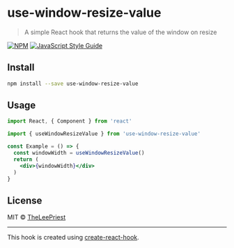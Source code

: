 # use-window-resize-value

> A simple React hook that returns the value of the window on resize

[![NPM](https://img.shields.io/npm/v/use-window-resize-value.svg)](https://www.npmjs.com/package/use-window-resize-value) [![JavaScript Style Guide](https://img.shields.io/badge/code_style-standard-brightgreen.svg)](https://standardjs.com)

## Install

```bash
npm install --save use-window-resize-value
```

## Usage

```jsx
import React, { Component } from 'react'

import { useWindowResizeValue } from 'use-window-resize-value'

const Example = () => {
  const windowWidth = useWindowResizeValue()
  return (
    <div>{windowWidth}</div>
  )
}
```

## License

MIT © [TheLeePriest](https://github.com/TheLeePriest)

---

This hook is created using [create-react-hook](https://github.com/hermanya/create-react-hook).

